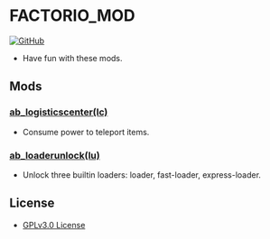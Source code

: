 # FACTORIO_MOD

[![GitHub](https://img.shields.io/github/license/ABackerNINI/factorio_mod)](https://github.com/ABackerNINI/factorio_mod/blob/master/LICENSE)

* Have fun with these mods.

## Mods

### [ab_logisticscenter(lc)](https://github.com/ABackerNINI/factorio_mod/tree/master/ab_logisticscenter)

* Consume power to teleport items.

### [ab_loaderunlock(lu)](https://github.com/ABackerNINI/factorio_mod/tree/master/ab_loaderunlock)

* Unlock three builtin loaders: loader, fast-loader, express-loader.

## License

* [GPLv3.0 License](https://github.com/ABackerNINI/factorio_mod/blob/master/LICENSE)
